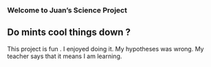  ###  Welcome to Juan’s Science Project

 ##  Do mints cool things down ?
This project is fun . I enjoyed doing it.
My hypotheses was wrong. My teacher says that it means I am learning.

